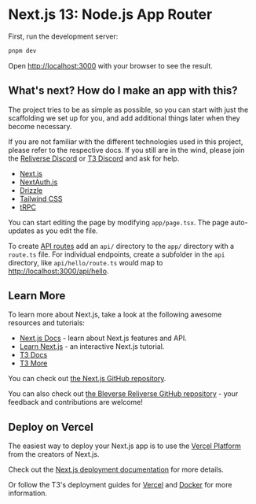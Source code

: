 # Next.js 13: Node.js App Router

First, run the development server:

```bash
pnpm dev
```

Open [http://localhost:3000](http://localhost:3000) with your browser to see the result.

## What's next? How do I make an app with this?

The project tries to be as simple as possible, so you can start with just the scaffolding we set up for you, and add additional things later when they become necessary.

If you are not familiar with the different technologies used in this project, please refer to the respective docs. If you still are in the wind, please join the [Reliverse Discord](https://discord.gg/Pb8uKbwpsJ) or [T3 Discord](https://t3.gg/discord) and ask for help.

- [Next.js](https://nextjs.org)
- [NextAuth.js](https://next-auth.js.org)
- [Drizzle](https://orm.drizzle.team)
- [Tailwind CSS](https://tailwindcss.com)
- [tRPC](https://trpc.io)

You can start editing the page by modifying `app/page.tsx`. The page auto-updates as you edit the file.

To create [API routes](https://nextjs.org/docs/app/building-your-application/routing/router-handlers) add an `api/` directory to the `app/` directory with a `route.ts` file. For individual endpoints, create a subfolder in the `api` directory, like `api/hello/route.ts` would map to [http://localhost:3000/api/hello](http://localhost:3000/api/hello).

## Learn More

To learn more about Next.js, take a look at the following awesome resources and tutorials:

- [Next.js Docs](https://nextjs.org/docs) - learn about Next.js features and API.
- [Learn Next.js](https://nextjs.org/learn/foundations/about-nextjs) - an interactive Next.js tutorial.
- [T3 Docs](https://create.t3.gg/)
- [T3 More](https://create.t3.gg/en/faq#what-learning-resources-are-currently-available)

You can check out [the Next.js GitHub repository](https://github.com/vercel/next.js).

You can also check out [the Bleverse Reliverse GitHub repository](https://github.com/blefnk/reliverse) - your feedback and contributions are welcome!

## Deploy on Vercel

The easiest way to deploy your Next.js app is to use the [Vercel Platform](https://vercel.com/new?utm_source=github.com&utm_medium=referral&utm_campaign=turborepo-readme) from the creators of Next.js.

Check out the [Next.js deployment documentation](https://nextjs.org/docs/deployment) for more details.

Or follow the T3's deployment guides for [Vercel](https://create.t3.gg/en/deployment/vercel) and [Docker](https://create.t3.gg/en/deployment/docker) for more information.
